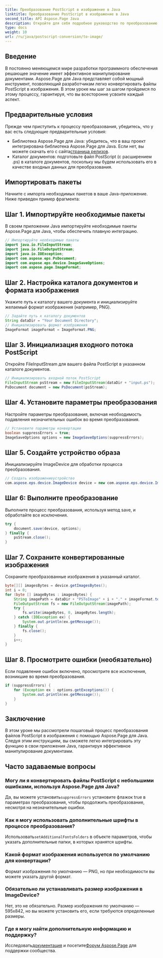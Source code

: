 ```yaml
---
title: Преобразование PostScript в изображение в Java
linktitle: Преобразование PostScript в изображение в Java
second_title: API Aspose.Page Java
description: Откройте для себя подробное руководство по преобразованию PostScript в изображения на Java с помощью Aspose.Page. Включены пошаговое руководство, часто задаваемые вопросы и необходимые предварительные требования.
type: docs
weight: 10
url: /ru/java/postscript-conversion/to-image/
---
```

## Введение
В постоянно меняющемся мире разработки программного обеспечения решающее значение имеет эффективное манипулирование документами. Aspose.Page для Java представляет собой мощный инструмент, позволяющий разработчикам легко конвертировать файлы PostScript в изображения. В этом уроке мы шаг за шагом пройдемся по этому процессу, гарантируя, что вы всесторонне усвоите каждый аспект.
## Предварительные условия
Прежде чем приступить к процессу преобразования, убедитесь, что у вас есть следующие предварительные условия:
-  Библиотека Aspose.Page для Java: убедитесь, что в ваш проект интегрирована библиотека Aspose.Page для Java. Если нет, вы можете скачать его с сайта[страница релизов](https://releases.aspose.com/page/java/).
- Каталог документов: подготовьте файл PostScript (с расширением .ps) в каталоге документов, поскольку мы будем использовать его в качестве входных данных для преобразования.
## Импортировать пакеты
Начните с импорта необходимых пакетов в ваше Java-приложение. Ниже приведен пример фрагмента:
## Шаг 1. Импортируйте необходимые пакеты
В своем приложении Java импортируйте необходимые пакеты Aspose.Page для Java, чтобы обеспечить плавную интеграцию.
```java
// Импортируйте необходимые пакеты
import java.io.FileInputStream;
import java.io.FileOutputStream;
import java.io.IOException;
import com.aspose.eps.PsDocument;
import com.aspose.eps.device.ImageSaveOptions;
import com.aspose.page.ImageFormat;

```
## Шаг 2. Настройка каталога документов и формата изображения
Укажите путь к каталогу вашего документа и инициализируйте желаемый формат изображения (например, PNG).
```java
// Задайте путь к каталогу документов
String dataDir = "Your Document Directory";
// Инициализировать формат изображения
ImageFormat imageFormat = ImageFormat.PNG;
```
## Шаг 3. Инициализация входного потока PostScript
Откройте FileInputStream для вашего файла PostScript в указанном каталоге документов.
```java
// Инициализировать входной поток PostScript
FileInputStream psStream = new FileInputStream(dataDir + "input.ps");
PsDocument document = new PsDocument(psStream);
```
## Шаг 4. Установите параметры преобразования
Настройте параметры преобразования, включая необходимость подавления незначительных ошибок во время преобразования.
```java
// Установите параметры конвертации
boolean suppressErrors = true;
ImageSaveOptions options = new ImageSaveOptions(suppressErrors);
```
## Шаг 5. Создайте устройство образа
Инициализируйте ImageDevice для обработки процесса преобразования.
```java
// Создать изображениеустройство
com.aspose.eps.device.ImageDevice device = new com.aspose.eps.device.ImageDevice();
```
## Шаг 6: Выполните преобразование
Выполните процесс преобразования, используя метод save, и обработайте все исключения.
```java
try {
    document.save(device, options);
} finally {
    psStream.close();
}
```
## Шаг 7. Сохраните конвертированные изображения
Сохраните преобразованные изображения в указанный каталог.
```java
byte[][] imagesBytes = device.getImagesBytes();
int i = 0;
for (byte [] imageBytes : imagesBytes) {
    String imagePath = dataDir + "PSToImage" + i + "." + imageFormat.toString().toLowerCase();
    FileOutputStream fs = new FileOutputStream(imagePath);
    try {
        fs.write(imageBytes, 0, imageBytes.length);
    } catch (IOException ex) {
        System.out.println(ex.getMessage());
    } finally {
        fs.close();
    }
    i++;
}
```
## Шаг 8. Просмотрите ошибки (необязательно)
Если подавление ошибок включено, просмотрите все исключения, возникшие во время преобразования.
```java
if (suppressErrors) {
    for (Exception ex : options.getExceptions()) {
        System.out.println(ex.getMessage());
    }
}
```
## Заключение
В этом уроке мы рассмотрели пошаговый процесс преобразования файлов PostScript в изображения с помощью Aspose.Page для Java. Следуя этим инструкциям, вы сможете легко интегрировать эту функцию в свои приложения Java, гарантируя эффективное манипулирование документами.
## Часто задаваемые вопросы
### Могу ли я конвертировать файлы PostScript с небольшими ошибками, используя Aspose.Page для Java?
 Да, вы можете установить`suppressErrors` установите флажок true в параметрах преобразования, чтобы продолжить преобразование, несмотря на незначительные ошибки.
### Как я могу использовать дополнительные шрифты в процессе преобразования?
 Использовать`setAdditionalFontsFolders` в объекте параметров, чтобы указать дополнительные папки, в которых хранятся шрифты.
### Какой формат изображения используется по умолчанию для конвертации?
Формат изображения по умолчанию — PNG, но при необходимости вы можете указать другой формат.
### Обязательно ли устанавливать размер изображения в ImageDevice?
Нет, это не обязательно. Размер изображения по умолчанию — 595x842, но вы можете установить его, если требуются определенные размеры.
### Где я могу найти дополнительную информацию и поддержку?
 Исследовать[документация](https://reference.aspose.com/page/java/) и посетите[Форум Aspose.Page](https://forum.aspose.com/c/page/39) для поддержки сообщества.